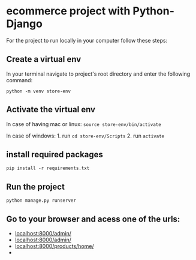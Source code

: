 # ecommerce project with Python-Django


For the project to run locally in your computer follow these steps: 

## Create a virtual env
In your terminal navigate to project's root directory and enter the following command:

`python -m venv store-env`

## Activate the virtual env
In case of having mac or linux: `source store-env/bin/activate` 

In case of windows: 1. run `cd store-env/Scripts` 2. run `activate`

## install required packages
`pip install -r requirements.txt`

## Run the project
`python manage.py runserver`

## Go to your browser and acess one of the urls:
* [localhost:8000/admin/](localhost:8000)
* [localhost:8000/admin/](localhost:8000/admin/)
* [localhost:8000/products/home/](localhost:8000/product_list)
* 
